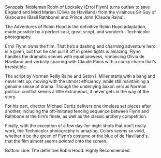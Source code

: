 Synopsis: Nobleman Robin of Locksley (Errol Flynn) turns outlaw to save England and Maid Marian (Olivia de Havilland) from the villainous Sir Guy of Gisbourne (Basil Rathbone) and Prince John (Claude Rains).

The Adventures of Robin Hood is the definitive Robin Hood adaptation, made possible by a perfect cast, great script, and wonderful Technicolor photography.

Errol Flynn owns the film. That he’s a dashing and charming adventure hero is a given, but that he can pull it off in green tights is amazing.  Flynn handles the dramatic scenes with equal prowess, romancing Olivia de Havilland and verbally sparring with Claude Rains with a cocky charm that’s irresistible.

The script by Norman Reilly Raine and Seton I. Miller starts with a bang and never lets up, moving with the utmost efficiency, while still maintaining a genuine sense of drama.  Though the underlying Saxon versus Norman political conflict seems a little extraneous, it never gets in the way of the story.

For his part, director Michael Curtiz delivers one timeless set pieces after another, including the oft-imitated fencing sequence between Flynn and Rathbone at the film’s finale, as well as the classic archery competition. 

Finally, with the exception of a few day-for-night shots that don’t really work, the Technicolor photography is amazing.  Colors seems so vivid, whether it be the green of Flynn’s costume or the blue of de Havilland's, that the film almost seems <em>painted</em> onto the screen.

Bottom Line: The definitive Robin Hood.  Highly Recommended.